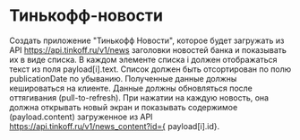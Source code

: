 # Тинькофф-новости

Создать приложение "Тинькофф Новости", которое будет загружать из API https://api.tinkoff.ru/v1/news заголовки новостей банка и показывать их в виде списка. 
В каждом элементе списка i должен отображаться текст из поля payload[i].text. Список должен быть отсортирован по полю publicationDate по убыванию. Полученные данные должны кешироваться на клиенте. Данные должны обновляться после оттягивания (pull-to-refresh). 
При нажатии на каждую новость, она должна открывать новый экран и показывать содержимое (payload.content) загруженное из API https://api.tinkoff.ru/v1/news_content?id={ payload[i].id}.
